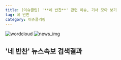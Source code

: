 ```yaml
---
title: (이슈클립) '**네 반찬**' 관련 이슈, 기사 모아 보기
tag: 네 반찬
category: 이슈클리핑
---
```

![wordcloud](https://s3.ap-northeast-2.amazonaws.com/lyrics101-wordcloud/2018-09-19-1537363082.png)
![news_img](https://user-images.githubusercontent.com/42597476/44507050-1206f400-a6e4-11e8-8d98-7ffbfebb353f.png)
## **'**네 반찬**'** 뉴스속보 검색결과

